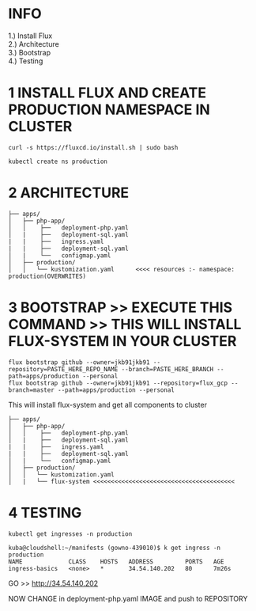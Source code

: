 # INFO

1.) Install Flux  
2.) Architecture  
3.) Bootstrap  
4.) Testing  




# 1 INSTALL FLUX AND CREATE PRODUCTION NAMESPACE IN CLUSTER
```
curl -s https://fluxcd.io/install.sh | sudo bash
```
```
kubectl create ns production
```

# 2 ARCHITECTURE

```
├── apps/
│   ├── php-app/
│   │    ├──   deployment-php.yaml
│   |    ├──   deployment-sql.yaml
|   |    ├──   ingress.yaml
|   |    ├──   deployment-sql.yaml
│   |    └──   configmap.yaml
│   ├── production/
│   │   └── kustomization.yaml      <<<< resources :- namespace: production(OVERWRITES)
```

# 3 BOOTSTRAP >> EXECUTE THIS COMMAND >> THIS WILL INSTALL FLUX-SYSTEM IN YOUR CLUSTER

```
flux bootstrap github --owner=jkb91jkb91 --repository=PASTE_HERE_REPO_NAME --branch=PASTE_HERE_BRANCH --path=apps/production --personal
flux bootstrap github --owner=jkb91jkb91 --repository=flux_gcp --branch=master --path=apps/production --personal
```
This will install flux-system and get all components to cluster
```
├── apps/
│   ├── php-app/
│   │    ├──   deployment-php.yaml
│   |    ├──   deployment-sql.yaml
|   |    ├──   ingress.yaml
|   |    ├──   deployment-sql.yaml
│   |    └──   configmap.yaml
│   ├── production/
│   │   └── kustomization.yaml
│   |   └── flux-system <<<<<<<<<<<<<<<<<<<<<<<<<<<<<<<<<<<<<<<<
```

# 4 TESTING
```
kubectl get ingresses -n production
```
```
kuba@cloudshell:~/manifests (gowno-439010)$ k get ingress -n production
NAME             CLASS    HOSTS   ADDRESS         PORTS   AGE
ingress-basics   <none>   *       34.54.140.202   80      7m26s
```

GO >> http://34.54.140.202

NOW CHANGE in deployment-php.yaml IMAGE and push to REPOSITORY





